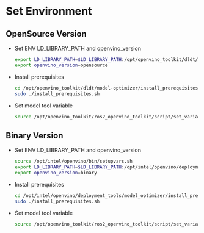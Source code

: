 # Set Environment
## OpenSource Version
* Set ENV LD_LIBRARY_PATH and openvino_version
  ```bash
  export LD_LIBRARY_PATH=$LD_LIBRARY_PATH:/opt/openvino_toolkit/dldt/inference-engine/bin/intel64/Release/lib
  export openvino_version=opensource
  ```
* Install prerequisites
  ```bash
  cd /opt/openvino_toolkit/dldt/model-optimizer/install_prerequisites
  sudo ./install_prerequisites.sh
  ```
* Set model tool variable
  ```bash
  source /opt/openvino_toolkit/ros2_openvino_toolkit/script/set_variable.sh
  ```
## Binary Version
* Set ENV LD_LIBRARY_PATH and openvino_version
  ```bash
  source /opt/intel/openvino/bin/setupvars.sh
  export LD_LIBRARY_PATH=$LD_LIBRARY_PATH:/opt/intel/openvino/deployment_tools/inference_engine/samples/build/intel64/Release/lib
  export openvino_version=binary
  ```
* Install prerequisites
  ```bash
  cd /opt/intel/openvino/deployment_tools/model_optimizer/install_prerequisites
  sudo ./install_prerequisites.sh
  ```
* Set model tool variable
  ```bash
  source /opt/openvino_toolkit/ros2_openvino_toolkit/script/set_variable.sh
  ```
